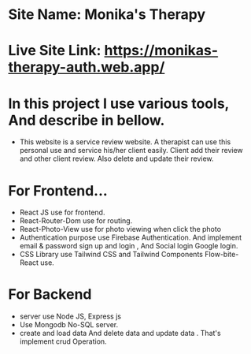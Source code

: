 # Site Name: Monika's Therapy
# Live Site Link: https://monikas-therapy-auth.web.app/

# In this project I use various tools, And describe in bellow.

* This website is a service review website. A therapist can use this personal use and service his/her client easily. Client add their review and other client review. Also delete and update their review.

# For Frontend...
* React JS use for frontend.
* React-Router-Dom use for routing.
* React-Photo-View use for photo viewing when click the photo
* Authentication purpose use Firebase Authentication. And implement email & password sign up and login , And Social login Google login.
* CSS Library use Tailwind CSS and Tailwind Components Flow-bite-React use.

# For Backend
* server use Node JS, Express js
* Use Mongodb No-SQL server.
* create and load data And delete data  and update data . That's implement crud Operation.
